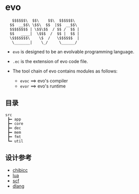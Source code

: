 # evo


```
   $$$$$$\  $$\    $$\  $$$$$$\  
  $$  __$$\ \$$\  $$  |$$  __$$\ 
  $$$$$$$$ | \$$\$$  / $$ /  $$ |
  $$   ____|  \$$$  /  $$ |  $$ |
  \$$$$$$$\    \$  /   \$$$$$$  |
   \_______|    \_/     \______/ 

```


- `evo` is designed to be an evolvable programming language. 

- `.ec` is the extension of evo code file. 

- The tool chain of evo contains modules as follows:
    - `evoc` ==> evo's compiler
    - `evor` ==> evo's runtime



## 目录

```
src
 ┣━ app
 ┣━ core
 ┣━ dec
 ┣━ mem
 ┣━ fmt
 ┗━ util

```


## 设计参考

- [chibicc](https://www.sigbus.info/compilerbook)
- [lua](https://github.com/lua/lua.git)
- [scf](http://baseworks.info/gitweb/scf.git)
- [dlang](https://github.com/dlang/dlang.org.git)